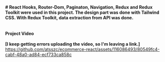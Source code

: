 <b># React Hooks, Router-Dom, Paginaton, Navigation, Redux and Redux Toolkit were used in this project. The design part was done with Tailwind CSS. With Redux Toolkit, data extraction from API was done.
<br>
<br>
<br>
Project Video 
<br>
<br>
[I keep getting errors uploading the video, so I'm leaving a link.] </b>
<br>
https://github.com/atsszc/ecommerce-react/assets/116086493/80549fc4-cabf-48a0-ad84-ecf733ca858c






 
 
